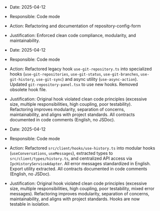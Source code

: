 - Date: 2025-04-12
- Responsible: Code mode
- Action: Refactoring and documentation of repository-config-form
- Justification: Enforced clean code compliance, modularity, and maintainability.

- Date: 2025-04-12
- Responsible: Code mode
- Action: Refactored legacy hook `use-git-repository.ts` into specialized hooks (`use-git-repositories`, `use-git-status`, `use-git-branches`, `use-git-history`, `use-git-sync`) and async utility (`use-async-action`). Updated `git-repository-panel.tsx` to use new hooks. Removed obsolete hook file.
- Justification: Original hook violated clean code principles (excessive size, multiple responsibilities, high coupling, poor testability). Refactoring improves modularity, separation of concerns, maintainability, and aligns with project standards. All contracts documented in code comments (English, no JSDoc).
- Date: 2025-04-12
- Responsible: Code mode
- Action: Refactored `src/client/hooks/use-history.ts` into modular hooks (`useConversations`, `useMessages`), extracted types to `src/client/types/history.ts`, and centralized API access via `IpcHistoryServiceAdapter`. All error messages standardized in English. Export utility extracted. All contracts documented in code comments (English, no JSDoc).
- Justification: Original hook violated clean code principles (excessive size, multiple responsibilities, high coupling, poor testability, mixed error messages). Refactoring improves modularity, separation of concerns, maintainability, and aligns with project standards. Hooks are now testable in isolation.